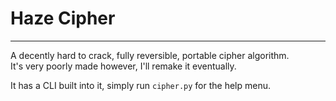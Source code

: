 # Haze Cipher
---

A decently hard to crack, fully reversible, portable cipher algorithm.  
It's very poorly made however, I'll remake it eventually.

It has a CLI built into it, simply run `cipher.py` for the help menu.
